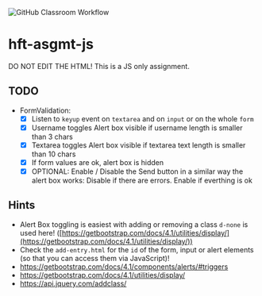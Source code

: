 ![GitHub Classroom Workflow](https://github.com/hft-stuttgart-ipr/hft-asgmt-js-LandoRudolph/workflows/GitHub%20Classroom%20Workflow/badge.svg)

# hft-asgmt-js

DO NOT EDIT THE HTML! This is a JS only assignment.

## TODO

- FormValidation:
  - [x] Listen to `keyup` event on `textarea` and on `input` or on the whole `form`
  - [x] Username toggles Alert box visible if username length is smaller than 3 chars
  - [x] Textarea toggles Alert box visible if textarea text length is smaller than 10 chars
  - [x] If form values are ok, alert box is hidden
  - [x] OPTIONAL: Enable / Disable the Send button in a similar way the alert box works: Disable if there are errors. Enable if everthing is ok

## Hints

- Alert Box toggling is easiest with adding or removing a class `d-none` is used here! ([https://getbootstrap.com/docs/4.1/utilities/display/](https://getbootstrap.com/docs/4.1/utilities/display/))
- Check the `add-entry.html` for the `id` of the form, input or alert elements (so that you can access them via JavaScript)!
- https://getbootstrap.com/docs/4.1/components/alerts/#triggers
- https://getbootstrap.com/docs/4.1/utilities/display/
- https://api.jquery.com/addclass/
